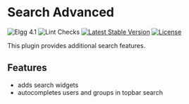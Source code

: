 # Search Advanced

![Elgg 4.1](https://img.shields.io/badge/Elgg-4.1-green.svg)
![Lint Checks](https://github.com/ColdTrick/search_advanced/actions/workflows/lint.yml/badge.svg?event=push)
[![Latest Stable Version](https://poser.pugx.org/ColdTrick/search_advanced/v/stable.svg)](https://packagist.org/packages/ColdTrick/search_advanced)
[![License](https://poser.pugx.org/ColdTrick/search_advanced/license.svg)](https://packagist.org/packages/ColdTrick/search_advanced)

This plugin provides additional search features.

## Features

- adds search widgets
- autocompletes users and groups in topbar search
